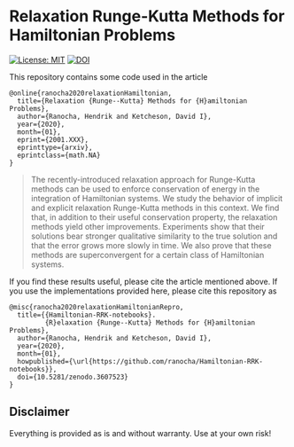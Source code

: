 # Relaxation Runge-Kutta Methods for Hamiltonian Problems

[![License: MIT](https://img.shields.io/badge/License-MIT-success.svg)](https://opensource.org/licenses/MIT)
[![DOI](https://zenodo.org/badge/DOI/10.5281/zenodo.3607523.svg)](https://doi.org/10.5281/zenodo.3607523)

This repository contains some code used in the article
```
@online{ranocha2020relaxationHamiltonian,
  title={Relaxation {Runge--Kutta} Methods for {H}amiltonian Problems},
  author={Ranocha, Hendrik and Ketcheson, David I},
  year={2020},
  month={01},
  eprint={2001.XXX},
  eprinttype={arxiv},
  eprintclass={math.NA}
}
```

> The recently-introduced relaxation approach for Runge-Kutta methods can be used to enforce conservation of energy in the integration of Hamiltonian systems. We study the behavior of implicit and explicit relaxation Runge-Kutta methods in this context. We find that, in addition to their useful conservation property, the relaxation methods yield other improvements. Experiments show that their solutions bear stronger qualitative similarity to the true solution and that the error grows more slowly in time. We also prove that these methods are superconvergent for a certain class of Hamiltonian systems.

If you find these results useful, please cite the article mentioned above. If you
use the implementations provided here, please cite this repository as
```
@misc{ranocha2020relaxationHamiltonianRepro,
  title={{Hamiltonian-RRK-notebooks}.
         {R}elaxation {Runge--Kutta} Methods for {H}amiltonian Problems},
  author={Ranocha, Hendrik and Ketcheson, David I},
  year={2020},
  month={01},
  howpublished={\url{https://github.com/ranocha/Hamiltonian-RRK-notebooks}},
  doi={10.5281/zenodo.3607523}
}
```


## Disclaimer

Everything is provided as is and without warranty. Use at your own risk!
